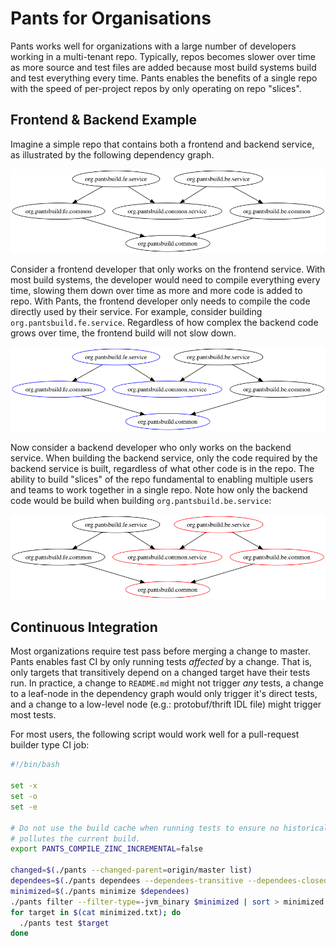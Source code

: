 # Pants for Organisations

Pants works well for organizations with a large number of developers working in a multi-tenant repo.
Typically, repos becomes slower over time as more source and test files are added because most
build systems build and test everything every time. Pants enables the benefits of a single repo
with the speed of per-project repos by only operating on repo "slices".

## Frontend & Backend Example

Imagine a simple repo that contains both a frontend and backend service, as illustrated by the
following dependency graph.

![orgs](images/orgs.png)

Consider a frontend developer that only works on the frontend service. With most build systems, the
developer would need to compile everything every time, slowing them down over time as more and more
code is added to repo. With Pants, the frontend developer only needs to compile the code directly
used by their service. For example, consider building `org.pantsbuild.fe.service`. Regardless of
how complex the backend code grows over time, the frontend build will not slow down.

![orgs_fe](images/orgs_fe.png)

Now consider a backend developer who only works on the backend service. When building the backend
service, only the code required by the backend service is built, regardless of what other code
is in the repo. The ability to build "slices" of the repo fundamental to enabling multiple users
and teams to work together in a single repo. Note how only the backend code would be build when
building `org.pantsbuild.be.service`:

![orgs_be](images/orgs_be.png)

## Continuous Integration

Most organizations require test pass before merging a change to master. Pants enables fast CI by
only running tests _affected_ by a change. That is, only targets that transitively depend on a
changed target have their tests run. In practice, a change to `README.md` might not trigger *any*
tests, a change to a leaf-node in the dependency graph would only trigger it's direct tests, and
a change to a low-level node (e.g.: protobuf/thrift IDL file) might trigger most tests.

For most users, the following script would work well for a pull-request builder type CI job:

```bash
#!/bin/bash

set -x
set -o
set -e

# Do not use the build cache when running tests to ensure no historical cruft
# pollutes the current build.
export PANTS_COMPILE_ZINC_INCREMENTAL=false

changed=$(./pants --changed-parent=origin/master list)
dependees=$(./pants dependees --dependees-transitive --dependees-closed $changed)
minimized=$(./pants minimize $dependees)
./pants filter --filter-type=-jvm_binary $minimized | sort > minimized.txt
for target in $(cat minimized.txt); do
  ./pants test $target
done
```
